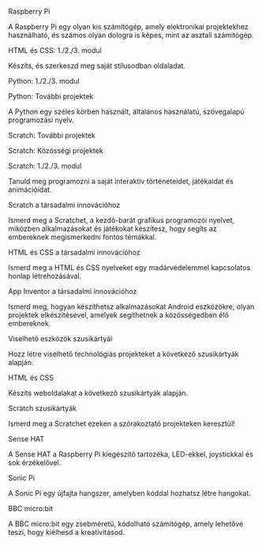 Raspberry Pi

A Raspberry Pi egy olyan kis számítógép, amely elektronikai projektekhez használható, és számos olyan dologra is képes, mint az asztali számítógép.

HTML és CSS: 1./2./3. modul

Készíts, és szerkeszd meg saját stílusodban oldaladat.

Python: 1./2./3. modul

Python: További projektek

A Python egy széles körben használt, általános használatú, szövegalapú programozási nyelv.

Scratch: További projektek

Scratch: Közösségi projektek

Scratch: 1./2./3. modul

Tanuld meg programozni a saját interaktív történeteidet, játékaidat és animációidat.

Scratch a társadalmi innovációhoz

Ismerd meg a Scratchet, a kezdő-barát grafikus programozói nyelvet, miközben alkalmazásokat és játékokat készítesz, hogy segíts az embereknek megismerkedni fontos témákkal.

HTML és CSS a társadalmi innovációhoz

Ismerd meg a HTML és CSS nyelveket egy madárvédelemmel kapcsolatos honlap létrehozásával.

App Inventor a társadalmi innovációhoz

Ismerd meg, hogyan készíthetsz alkalmazásokat Android eszközökre, olyan projektek elkészítésével, amelyek segíthetnek a közösségedben élő embereknek.

Viselhető eszközök szusikártyái

Hozz létre viselhető technológiás projekteket a következő szusikártyák alapján.

HTML és CSS

Készíts weboldalakat a következő szusikártyák alapján.

Scratch szusikártyák

Ismerd meg a Scratchet ezeken a szórakoztató projekteken keresztül!

Sense HAT

A Sense HAT a Raspberry Pi kiegészítő tartozéka, LED-ekkel, joystickkal és sok érzékelővel.

Sonic Pi

A Sonic Pi egy újfajta hangszer, amelyben kóddal hozhatsz létre hangokat.

BBC micro:bit

A BBC micro:bit egy zsebméretű, kódolható számítógép, amely lehetővé teszi, hogy kiélhesd a kreativitásod.